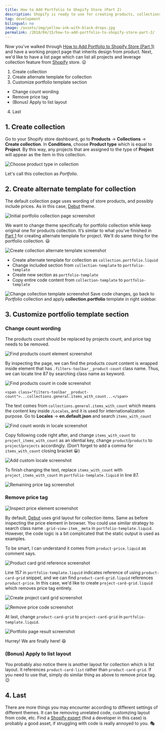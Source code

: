 ```yaml
---
title: How to Add Portfolio to Shopify Store (Part 2)
description: Shopify is ready to use for creating products, collections, but it doesn’t have portfolio feature comparing with Wordpress. I explored extending features from existing theme, and hope this general strategy helps you.
tag: development
bilingual: no
image: /assets/img/yellow-ink-with-black-drops.jpg
permalink: /2018/04/15/how-to-add-portfolio-to-shopify-store-part-2/
---
```


Now you've walked through [How to Add Portfolio to Shopify Store (Part 1)](/2018/03/18/how-to-add-portfolio-to-shopify-store-part-1/)
and have a working project page that inherits design from product.
Next, we'd like to have a list page which can list all projects and leverage collection feature from [Shopify](https://www.shopify.com/?ref=planet-willow) store. :stuck_out_tongue:

1. Create collection
2. Create alternate template for collection
3. Customize portfolio template section
  - Change count wording
  - Remove price tag
  - (Bonus) Apply to list layout
4. Last

## 1. Create collection

Go to your Shopify store dashboard, go to **Products** -> **Collections** -> **Create collection**.
In **Conditions**, choose **Product type** which is equal to **Project**.
By this way, any projects that are assigned to the type of **Project** will appear as the item in this collection.

![Choose product type in collection](/assets/img/choose-product-type-in-collection-screenshot.png)

Let's call this collection as *Portfolio*.

## 2. Create alternate template for collection

The default collection page uses wording of store products, and possibly include prices.
As in this case, [Debut](https://themes.shopify.com/themes/debut/styles/default) theme.

![Initial portfolio collection page screenshot](/assets/img/initial-portfolio-collection-page-screenshot.png)

We want to change theme specifically for portfolio collection while keep original one for products collection.
It’s similar to what you’ve finished in [Part 1](/2018/03/18/how-to-add-portfolio-to-shopify-store-part-1/)
for creating alternate template for project. We'll do same thing for the portfolio collection. :smiley:

![Create collection alternate template screenshot](/assets/img/create-collection-alternate-template-screenshot.png)

- Create alternate template for collection as `collection.portfolio.liquid`
- Change included section from `collection-template` to `portfolio-template`
- Create new section as `portfolio-template`
- Copy entire code content from `collection-template` to `portfolio-template`

![Change collection template screenshot](/assets/img/change-collection-template-screenshot.png)
Save code changes, go back to *Portfolio* collection and apply **collection.portfolio** template in right sidebar.

## 3. Customize portfolio template section

### Change count wording

The products count should be replaced by projects count, and price tag needs to be removed.

![Find products count element screenshot](/assets/img/find-products-count-element-screenshot.png)

By inspecting the page, we can find the products count content is wrapped inside element that has `.filters-toolbar__product-count` class name.
Thus, we can locate line 87 by searching class name as keyword.

![Find products count in code screenshot](/assets/img/find-products-count-in-code-screenshot.png)

`<span class="filters-toolbar__product-count">...collections.general.items_with_count...</span>`

The text comes from `collections.general.items_with_count` which means the content key inside `/Locales`, and it is used for internationalization purpose.
Go to **Locales** -> **en.default.json** and search `items_with_count`

![Find count words in locale screenshot](/assets/img/find-count-words-in-locale-screenshot.png)

Copy following code right after, and change `items_with_count` to `project_items_with_count` as an idential key,
change `product`/`products` to `project`/`projects` accordingly.
(Don’t forget to add a comma for `items_with_count` closing bracket :grinning:)

![Add custom locale screenshot](/assets/img/add-custom-locale-screenshot.png)

To finish changing the text, replace `items_with_count` with `project_items_with_count` in `portfolio-template.liquid` in line 87.

![Remaining price tag screenshot](/assets/img/remaining-price-tag-screenshot.png)

### Remove price tag

![Inspect price element screenshot](/assets/img/inspect-price-element-screenshot.png)

By default, [Debut](https://themes.shopify.com/themes/debut/styles/default) uses grid layout for collection items.
Same as before inspecting the price element in browser.
You could use similar strategy to search class name `.grid-view-item__meta` in `portfolio-template.liquid`.
However, the code logic is a bit complicated that the static output is used as examples.

To be smart, I can understand it comes from `product-price.liquid` as comment says.

![Product card grid reference screenshot](/assets/img/product-card-grid-reference-screenshot.png)

Line 157 in `portfolio-template.liquid` indicates reference of using `product-card-grid` snippet,
and we can find `product-card-grid.liquid` references `product-price`.
In this case, we'd like to create `project-card-grid.liquid` which removes price tag entirely.

![Create project card grid screenshot](/assets/img/create-project-card-grid-screenshot.png)

![Remove price code screenshot](/assets/img/remove-price-code-screenshot.png)

At last, change `product-card-grid` to `project-card-grid` in `portfolio-template.liquid`.

![Portfolio page result screenshot](/assets/img/portfolio-page-result-screenshot.png)

Hurrey! We are finally here! :satisfied:

### (Bonus) Apply to list layout

You probably also notice there is another layout for collection which is list layout.
It references `product-card-list` rather than `product-card-grid`.
If you need to use that, simply do similar thing as above to remove price tag. :wink:

## 4. Last

There are more things you may encounter according to different settings of different themes.
It can be removing unrelated code, customzing layout from code, etc.
Find a [Shopify expert](https://experts.shopify.com) (find a developer in this case) is probably a good asset,
if struggling with code is really annoyed to you. :performing_arts: